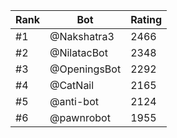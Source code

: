 Rank|Bot|Rating
---|---|---
#1|@Nakshatra3|2466
#2|@NilatacBot|2348
#3|@OpeningsBot|2292
#4|@CatNail|2165
#5|@anti-bot|2124
#6|@pawnrobot|1955
